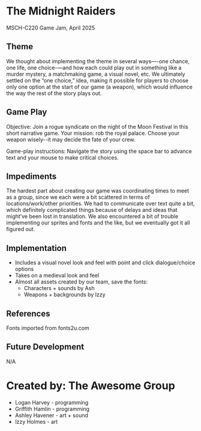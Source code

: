 # The Midnight Raiders
MSCH-C220 Game Jam, April 2025

## Theme
We thought about implementing the theme in several ways—-one chance, one life, one choice-—and how each could play out in something like a murder mystery, a matchmaking game, a visual novel, etc. We ultimately settled on the “one choice,” idea, making it possible for players to choose only one option at the start of our game (a weapon), which would influence the way the rest of the story plays out. 

## Game Play
Objective: Join a rogue syndicate on the night of the Moon Festival in this short narrative game. Your mission: rob the royal palace. Choose your weapon wisely--it may decide the fate of your crew.

Game-play instructions: Navigate the story using the space bar to advance text and your mouse to make critical choices.

## Impediments
The hardest part about creating our game was coordinating times to meet as a group, since we each were a bit scattered in terms of locations/work/other priorities. We had to communicate over text quite a bit, which definitely complicated things because of delays and ideas that might’ve been lost in translation. We also encountered a bit of trouble implementing our sprites and fonts and the like, but we eventually got it all figured out.

## Implementation
- Includes a visual novel look and feel with point and click dialogue/choice options
- Takes on a medieval look and feel
- Almost all assets created by our team, save the fonts:
    - Characters + sounds by Ash
    - Weapons + backgrounds by Izzy

## References
Fonts imported from fonts2u.com

## Future Development
N/A

# Created by: The Awesome Group
- Logan Harvey - programming
- Griffith Hamlin - programming
- Ashley Havener - art + sound
- Izzy Holmes - art
